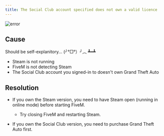```yaml
---
title: The Social Club account specified does not own a valid licence
---
```


![error](/sc-doesnt-own-game.png)

Cause
-------
Should be self-explanitory... (╯°□°）╯︵ ┻━┻

- Steam is not running
- FiveM is not detecting Steam
- The Social Club account you signed-in to doesn't own Grand Theft Auto

Resolution
-------
- If you own the Steam version, you need to have Steam open (running in online mode) before starting FiveM.
    - Try closing FiveM and restarting Steam.

- If you own the Social Club version, you need to purchase Grand Theft Auto first.